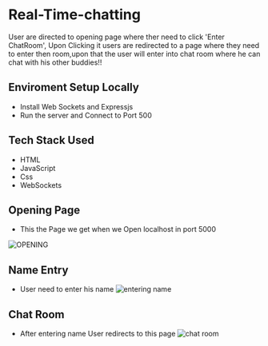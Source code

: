 # Real-Time-chatting

User are directed to opening page where ther need to click 'Enter ChatRoom', Upon Clicking it users are redirected to a page where they need to enter then room,upon that the user will enter into chat room where he can chat with his other buddies!!

## Enviroment Setup Locally

- Install Web Sockets and Expressjs
- Run the server and Connect to Port 500

## Tech Stack Used
- HTML
- JavaScript
- Css
- WebSockets

## Opening Page
- This the Page we get when we Open localhost in port 5000

![OPENING](https://user-images.githubusercontent.com/75985363/177767489-6a32f337-8b3c-4281-a281-1d58c24ae3e0.jpg)

## Name Entry
- User need to enter his name
![entering name](https://user-images.githubusercontent.com/75985363/177767789-5137808d-a34a-4bed-b415-b3ab67a61fca.jpg)

## Chat Room
- After entering name User redirects to this page
![chat room](https://user-images.githubusercontent.com/75985363/177767981-0893a5eb-7aa2-4421-8bd1-da9592eeb46d.jpg)

